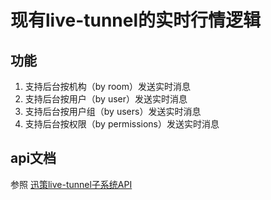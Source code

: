 # 现有live-tunnel的实时行情逻辑

## 功能
1. 支持后台按机构（by room）发送实时消息
2. 支持后台按用户（by user）发送实时消息
3. 支持后台按用户组（by users）发送实时消息
4. 支持后台按权限（by permissions）发送实时消息

## api文档
参照 [迅策live-tunnel子系统API](http://192.168.0.22:12080/index.php?title=%E8%BF%85%E7%AD%96live-tunnel%E5%AD%90%E7%B3%BB%E7%BB%9FAPI)

